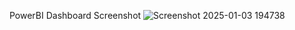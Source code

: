 PowerBI Dashboard Screenshot
![Screenshot 2025-01-03 194738](https://github.com/user-attachments/assets/ffce1344-2179-4ed8-b9e6-e2d26f127579)
